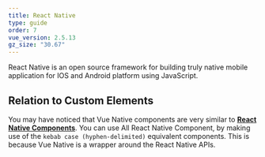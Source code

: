 ```yaml
---
title: React Native
type: guide
order: 7
vue_version: 2.5.13
gz_size: "30.67"
---
```


React Native is an open source framework for building truly native mobile application for IOS and Android platform using JavaScript.

## Relation to Custom Elements

You may have noticed that Vue Native components are very similar to [**React Native Components**](https://facebook.github.io/react-native/docs/getting-started.html). You can use All React Native Component, by making use of the `kebab case (hyphen-delimited)` equivalent components. This is because Vue Native is a wrapper around the React Native APIs.